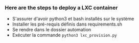 ### Here are the steps to deploy a LXC container

- S'assurer d'avoir python3 et bash installés sur le système  
- Installer les pré-requis définis dans requirements.sh
- Se rendre dans le dossier automation
- Exécuter la commande `python3 lxc_provision.py`